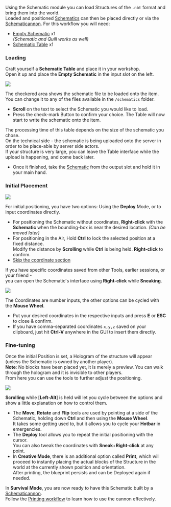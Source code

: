 Using the Schematic module you can load Structures of the `.nbt` format and bring them into the world.  
Loaded and positioned [Schematics](https://github.com/simibubi/Create/wiki/Schematic) can then be placed directly or via the [Schematicannon](https://github.com/simibubi/Create/wiki/Schematicannon).
For this workflow you will need:
* [Empty Schematic](https://github.com/simibubi/Create/wiki/Empty-Schematic) x1  
_(Schematic and Quill works as well)_
* [Schematic Table](https://github.com/simibubi/Create/wiki/Schematic-Table) x1

### Loading

Craft yourself a **Schematic Table** and place it in your workshop.  
Open it up and place the **Empty Schematic** in the input slot on the left.

![](https://i.imgur.com/FOuoprd.png)

The checkered area shows the schematic file to be loaded onto the item.  
You can change it to any of the files available in the `/schematics` folder.  
* **Scroll** on the text to select the Schematic you would like to load.
* Press the check-mark Button to confirm your choice. The Table will now start to write the schematic onto the item.

The processing time of this table depends on the size of the schematic you chose.  
On the technical side - the schematic is being uploaded onto the server in order to be place-able by server side actors.  
If your structure is very large, you can leave the Table interface while the upload is happening, and come back later.
  
* Once it finished, take the [Schematic](https://github.com/simibubi/Create/wiki/Schematic) from the output slot and hold it in your main hand.

### Initial Placement

![](https://i.imgur.com/QWV0Zus.png)

For initial positioning, you have two options: Using the **Deploy** Mode, or to input coordinates directly.

* For positioning the Schematic without coordinates, **Right-click** with the **Schematic** when the bounding-box is near the desired location. _(Can be moved later)_
* For positioning in the Air, Hold **Ctrl** to lock the selected position at a fixed distance.  
Modify the distance by **Scrolling** while **Ctrl** is being held. **Right-click** to confirm.
* [Skip the coordinate section](https://github.com/simibubi/Create/wiki/Loading-a-Schematic#fine-tuning)

If you have specific coordinates saved from other Tools, earlier sessions, or your friend -  
you can open the Schematic's interface using **Right-click** while **Sneaking**.

![](https://i.imgur.com/qomz806.png)

The Coordinates are number inputs, the other options can be cycled with the **Mouse Wheel**.

* Put your desired coordinates in the respective inputs and press **E** or **ESC** to close & confirm.
* If you have comma-separated coordinates `x,y,z` saved on your clipboard, just hit **Ctrl-V** anywhere in the GUI to insert them directly.

### Fine-tuning 
Once the initial Position is set, a Hologram of the structure will appear (unless the Schematic is owned by another player).  
**Note**: No blocks have been placed yet, it is merely a preview. You can walk through the hologram and it is invisible to other players.  
From here you can use the tools to further adjust the positioning.

![](https://i.imgur.com/XjIAW97.png)

**Scrolling** while [**Left-Alt**] is held will let you cycle between the options and show a little explanation on how to control them. 
* The **Move**, **Rotate** and **Flip** tools are used by pointing at a side of the Schematic, holding down **Ctrl** and then using the **Mouse Wheel**.  
It takes some getting used to, but it allows you to cycle your **Hotbar** in emergencies.
* The **Deploy** tool allows you to repeat the initial positioning with the cursor.  
You can also tweak the coordinates with **Sneak**+**Right-click** at any point.
* In **Creative Mode**, there is an additional option called **Print**, which will proceed to instantly placing the actual blocks of the Structure in the world at the currently shown position and orientation.  
After printing, the blueprint persists and can be Deployed again if needed.

In **Survival Mode**, you are now ready to have this Schematic built by a [Schematicannon](https://github.com/simibubi/Create/wiki/Schematicannon).  
Follow the [Printing workflow](https://github.com/simibubi/Create/wiki/Printing-a-Schematic) to learn how to use the cannon effectively.